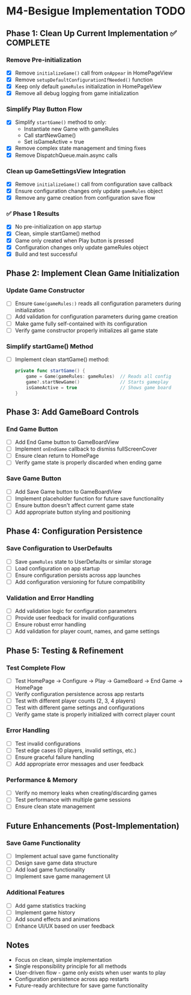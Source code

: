 # M4-Besigue Implementation TODO

## Phase 1: Clean Up Current Implementation ✅ COMPLETE

### Remove Pre-initialization
- [x] Remove `initializeGame()` call from `onAppear` in HomePageView
- [x] Remove `setupDefaultConfigurationIfNeeded()` function
- [x] Keep only default `gameRules` initialization in HomePageView
- [x] Remove all debug logging from game initialization

### Simplify Play Button Flow
- [x] Simplify `startGame()` method to only:
  - Instantiate new Game with gameRules
  - Call startNewGame()
  - Set isGameActive = true
- [x] Remove complex state management and timing fixes
- [x] Remove DispatchQueue.main.async calls

### Clean up GameSettingsView Integration
- [x] Remove `initializeGame()` call from configuration save callback
- [x] Ensure configuration changes only update `gameRules` object
- [x] Remove any game creation from configuration save flow

### ✅ Phase 1 Results
- [x] No pre-initialization on app startup
- [x] Clean, simple startGame() method
- [x] Game only created when Play button is pressed
- [x] Configuration changes only update gameRules object
- [x] Build and test successful

## Phase 2: Implement Clean Game Initialization

### Update Game Constructor
- [ ] Ensure `Game(gameRules:)` reads all configuration parameters during initialization
- [ ] Add validation for configuration parameters during game creation
- [ ] Make game fully self-contained with its configuration
- [ ] Verify game constructor properly initializes all game state

### Simplify startGame() Method
- [ ] Implement clean startGame() method:
  ```swift
  private func startGame() {
      game = Game(gameRules: gameRules)  // Reads all config
      game?.startNewGame()               // Starts gameplay
      isGameActive = true                // Shows game board
  }
  ```

## Phase 3: Add GameBoard Controls

### End Game Button
- [ ] Add End Game button to GameBoardView
- [ ] Implement `onEndGame` callback to dismiss fullScreenCover
- [ ] Ensure clean return to HomePage
- [ ] Verify game state is properly discarded when ending game

### Save Game Button
- [ ] Add Save Game button to GameBoardView
- [ ] Implement placeholder function for future save functionality
- [ ] Ensure button doesn't affect current game state
- [ ] Add appropriate button styling and positioning

## Phase 4: Configuration Persistence

### Save Configuration to UserDefaults
- [ ] Save `gameRules` state to UserDefaults or similar storage
- [ ] Load configuration on app startup
- [ ] Ensure configuration persists across app launches
- [ ] Add configuration versioning for future compatibility

### Validation and Error Handling
- [ ] Add validation logic for configuration parameters
- [ ] Provide user feedback for invalid configurations
- [ ] Ensure robust error handling
- [ ] Add validation for player count, names, and game settings

## Phase 5: Testing & Refinement

### Test Complete Flow
- [ ] Test HomePage → Configure → Play → GameBoard → End Game → HomePage
- [ ] Verify configuration persistence across app restarts
- [ ] Test with different player counts (2, 3, 4 players)
- [ ] Test with different game settings and configurations
- [ ] Verify game state is properly initialized with correct player count

### Error Handling
- [ ] Test invalid configurations
- [ ] Test edge cases (0 players, invalid settings, etc.)
- [ ] Ensure graceful failure handling
- [ ] Add appropriate error messages and user feedback

### Performance & Memory
- [ ] Verify no memory leaks when creating/discarding games
- [ ] Test performance with multiple game sessions
- [ ] Ensure clean state management

## Future Enhancements (Post-Implementation)

### Save Game Functionality
- [ ] Implement actual save game functionality
- [ ] Design save game data structure
- [ ] Add load game functionality
- [ ] Implement save game management UI

### Additional Features
- [ ] Add game statistics tracking
- [ ] Implement game history
- [ ] Add sound effects and animations
- [ ] Enhance UI/UX based on user feedback

## Notes
- Focus on clean, simple implementation
- Single responsibility principle for all methods
- User-driven flow - game only exists when user wants to play
- Configuration persistence across app restarts
- Future-ready architecture for save game functionality